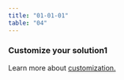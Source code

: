 ```yaml
---
title: "01-01-01"
table: "04"
---
```

### Customize your solution1

Learn more about [customization.](#)
